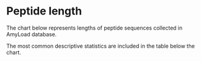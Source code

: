 # Peptide length

The chart below represents lengths of peptide sequences collected in AmyLoad database.

The most common descriptive statistics are included in the table below the chart.
